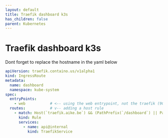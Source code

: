 ```yaml
---
layout: default
title: Traefik dashboard k3s
has_children: false
parent: Kubernetes
---
```


# Traefik dashboard k3s

Dont forget to replace the hostname in the yaml below

```yaml
apiVersion: traefik.containo.us/v1alpha1
kind: IngressRoute
metadata:
  name: dashboard
  namespace: kube-system
spec:
  entryPoints:
    - web           # <-- using the web entrypoint, not the traefik (9000) one
  routes:           # v-- adding a host rule
    - match: Host(`traefik.aike.be`) && (PathPrefix(`/dashboard`) || PathPrefix(`/api`))
      kind: Rule
      services:
        - name: api@internal
          kind: TraefikService
```

